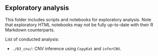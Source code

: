 ## Exploratory analysis

This folder includes scripts and notebooks for exploratory analysis.
Note that exploratory HTML notebooks may not be fully up-to-date with their R Markdown counterparts.


List of conducted analysis:
- `./03_cnv/`: CNV inference using `CopyKat` and `inferCNV`.

